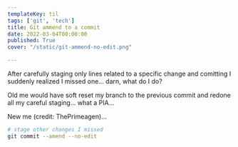 ```yaml
---
templateKey: til
tags: ['git', 'tech']
title: Git ammend to a commit 
date: 2022-03-04T00:00:00
published: True
cover: "/static/git-ammend-no-edit.png"

---
```


After carefully staging only lines related to a specific change and comitting I suddenly realized I missed one... darn, what do I do?

Old me would have soft reset my branch to the previous commit and redone all my careful staging... what a PIA...

New me (credit: ThePrimeagen)...

```bash
# stage other changes I missed
git commit --amend --no-edit
```
